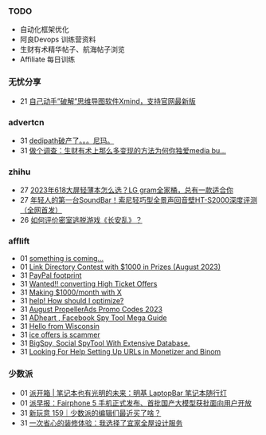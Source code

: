 ### TODO
-  自动化框架优化
-  阿良Devops 训练营资料
-  生财有术精华帖子、航海帖子浏览
-  Affiliate 每日训练

### 无忧分享
<!-- ruyo:START -->
-  21 [自己动手”破解”思维导图软件Xmind，支持官网最新版](https://51.ruyo.net/18460.html)<!-- ruyo:END -->

### advertcn
<!-- advertcn:START -->
-  31 [dedipath破产了。。。尼玛。](https://www.advertcn.com/forum.php?mod=viewthread&tid=111904)
-  31 [做个调查：生财有术上那么多变现的方法为何你独爱media bu...](https://www.advertcn.com/forum.php?mod=viewthread&tid=111890)<!-- advertcn:END -->

### zhihu
<!-- zhihu:START -->
-  27 [2023年618大屏轻薄本怎么选？LG gram全家桶，总有一款适合你](http://zhuanlan.zhihu.com/p/632641888?utm_campaign=rss&utm_medium=rss&utm_source=rss&utm_content=title)
-  27 [年轻人的第一台SoundBar！索尼轻巧型全景声回音壁HT-S2000深度评测（全网首发）](http://zhuanlan.zhihu.com/p/630990296?utm_campaign=rss&utm_medium=rss&utm_source=rss&utm_content=title)
-  26 [如何评价密室逃脱游戏《长安乱》？](http://www.zhihu.com/question/563950552/answer/3045961312?utm_campaign=rss&utm_medium=rss&utm_source=rss&utm_content=title)<!-- zhihu:END -->

### afflift
<!-- afflift:START -->
-  01 [something is coming...](https://afflift.com/f/threads/something-is-coming.11533/)
-  01 [Link Directory Contest with $1000 in Prizes &lpar;August 2023&rpar;](https://afflift.com/f/threads/link-directory-contest-with-1000-in-prizes-august-2023.11479/)
-  31 [PayPal footprint](https://afflift.com/f/threads/paypal-footprint.11536/)
-  31 [Wanted!! converting High Ticket Offers](https://afflift.com/f/threads/wanted-converting-high-ticket-offers.11534/)
-  31 [Making $1000/month with X](https://afflift.com/f/threads/making-1000-month-with-x.11494/)
-  31 [help! How should I optimize?](https://afflift.com/f/threads/help-how-should-i-optimize.11484/)
-  31 [August PropellerAds Promo Codes 2023](https://afflift.com/f/threads/august-propellerads-promo-codes-2023.11410/)
-  31 [ADheart , Facebook Spy Tool Mega Guide](https://afflift.com/f/threads/adheart-facebook-spy-tool-mega-guide.11532/)
-  31 [Hello from Wisconsin](https://afflift.com/f/threads/hello-from-wisconsin.11529/)
-  31 [ice offers is scammer](https://afflift.com/f/threads/ice-offers-is-scammer.11535/)
-  31 [BigSpy, Social SpyTool With Extensive Database.](https://afflift.com/f/threads/bigspy-social-spytool-with-extensive-database.11524/)
-  31 [Looking For Help Setting Up URLs in Monetizer and Binom](https://afflift.com/f/threads/looking-for-help-setting-up-urls-in-monetizer-and-binom.4294/)<!-- afflift:END -->

### 少数派
<!-- sspai:START -->
-  01 [派开箱 | 笔记本也有光明的未来：明基 LaptopBar 笔记本随行灯](https://sspai.com/post/82334)
-  01 [派早报：Fairphone 5 手机正式发布、首批国产大模型获批面向用户开放](https://sspai.com/post/82608)
-  31 [新玩意 159｜少数派的编辑们最近买了啥？](https://sspai.com/post/82575)
-  31 [一次省心的装修体验：我选择了宜家全屋设计服务](https://sspai.com/post/82584)<!-- sspai:END -->
